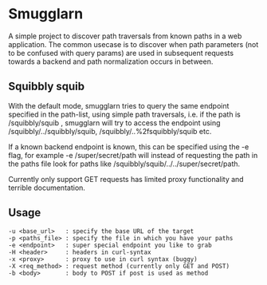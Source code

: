 # Smugglarn
A simple project to discover path traversals from known paths in a web 
application. The common usecase is to discover when path parameters (not to be
confused with query params) are used in subsequent requests towards a backend
and path normalization occurs in between.

## Squibbly squib
With the default mode, smugglarn tries to query the same endpoint specified in
the path-list, using simple path traversals, i.e. if the path is /squibbly/squib
, smugglarn will try to access the endpoint using /squibbly/../squibbly/squib,
/squibbly/..%2fsquibbly/squib etc.

If a known backend endpoint is known, this can be specified using the -e flag,
for example -e /super/secret/path will instead of requesting the path in the
paths file look for paths like /squibbly/squib/../../super/secret/path.

Currently only support GET requests has limited proxy functionality and terrible
documentation.

## Usage
```
-u <base_url>   : specify the base URL of the target
-p <paths_file> : specify the file in which you have your paths
-e <endpoint>   : super special endpoint you like to grab
-H <header>     : headers in curl-syntax
-x <proxy>      : proxy to use in curl syntax (buggy)
-X <req_method> : request method (currently only GET and POST)
-b <body>       : body to POST if post is used as method
```
